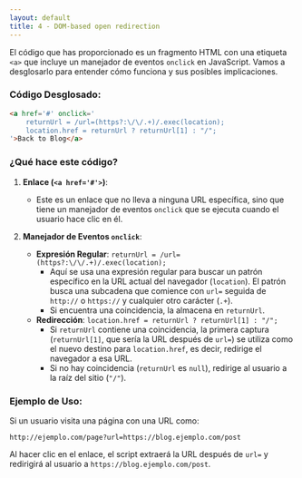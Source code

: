 ```yaml
---
layout: default
title: 4 - DOM-based open redirection
---
```

El código que has proporcionado es un fragmento HTML con una etiqueta `<a>` que incluye un manejador de eventos `onclick` en JavaScript. Vamos a desglosarlo para entender cómo funciona y sus posibles implicaciones.

### Código Desglosado:

```html
<a href='#' onclick='
    returnUrl = /url=(https?:\/\/.+)/.exec(location);
    location.href = returnUrl ? returnUrl[1] : "/";
'>Back to Blog</a>
```

### ¿Qué hace este código?

1. **Enlace (`<a href='#'>`)**:
   - Este es un enlace que no lleva a ninguna URL específica, sino que tiene un manejador de eventos `onclick` que se ejecuta cuando el usuario hace clic en él.

2. **Manejador de Eventos `onclick`**:
   - **Expresión Regular**: `returnUrl = /url=(https?:\/\/.+)/.exec(location);`
     - Aquí se usa una expresión regular para buscar un patrón específico en la URL actual del navegador (`location`). El patrón busca una subcadena que comience con `url=` seguida de `http://` o `https://` y cualquier otro carácter (`.+`).
     - Si encuentra una coincidencia, la almacena en `returnUrl`.
   - **Redirección**: `location.href = returnUrl ? returnUrl[1] : "/";`
     - Si `returnUrl` contiene una coincidencia, la primera captura (`returnUrl[1]`, que sería la URL después de `url=`) se utiliza como el nuevo destino para `location.href`, es decir, redirige el navegador a esa URL.
     - Si no hay coincidencia (`returnUrl` es `null`), redirige al usuario a la raíz del sitio (`"/"`).

### Ejemplo de Uso:

Si un usuario visita una página con una URL como:

```
http://ejemplo.com/page?url=https://blog.ejemplo.com/post
```

Al hacer clic en el enlace, el script extraerá la URL después de `url=` y redirigirá al usuario a `https://blog.ejemplo.com/post`.

